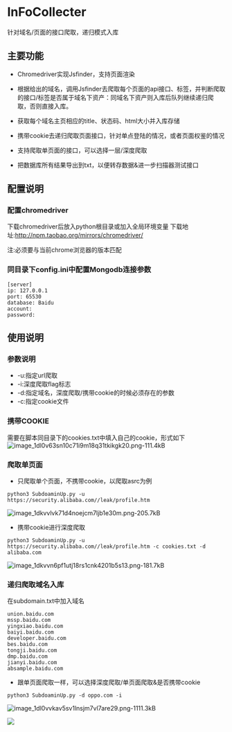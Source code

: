 # InFoCollecter
针对域名/页面的接口爬取，递归模式入库

## 主要功能
* Chromedriver实现Jsfinder，支持页面渲染

* 根据给出的域名，调用Jsfinder去爬取每个页面的api接口、标签，并判断爬取的接口/标签是否属于域名下资产：同域名下资产则入库后队列继续递归爬取，否则直接入库。

* 获取每个域名主页相应的title、状态码、html大小并入库存储

* 携带cookie去递归爬取页面接口，针对单点登陆的情况，或者页面权鉴的情况

* 支持爬取单页面的接口，可以选择一层/深度爬取

* 把数据库所有结果导出到txt，以便转存数据&进一步扫描器测试接口

## 配置说明

### 配置chromedriver

下载chromedriver后放入python根目录或加入全局环境变量
下载地址:http://npm.taobao.org/mirrors/chromedriver/ 

注:必须要与当前chrome浏览器的版本匹配

### 同目录下config.ini中配置Mongodb连接参数
```
[server]
ip: 127.0.0.1
port: 65530
database: Baidu
account: 
password: 
```

## 使用说明
### 参数说明
* -u:指定url爬取
* -i:深度爬取flag标志
* -d:指定域名，深度爬取/携带cookie的时候必须存在的参数
* -c:指定cookie文件


### 携带COOKIE
需要在脚本同目录下的cookies.txt中填入自己的cookie，形式如下
![image_1dl0v63sn10c71i9m18q31tkikgk20.png-111.4kB][1]

### 爬取单页面

* 只爬取单个页面，不携带cookie，以爬取asrc为例
```
python3 SubdoaminUp.py -u https://security.alibaba.com//leak/profile.htm
```
![image_1dkvvlvk71d4noejcm7ljb1e30m.png-205.7kB][2]

* 携带cookie进行深度爬取
```
python3 SubdoaminUp.py -u https://security.alibaba.com//leak/profile.htm -c cookies.txt -d alibaba.com
```
![image_1dkvvn6pf1utj18rs1cnk4201b5s13.png-181.7kB][3]


### 递归爬取域名入库

在subdomain.txt中加入域名
```
union.baidu.com
mssp.baidu.com
yingxiao.baidu.com
baiyi.baidu.com
developer.baidu.com
bes.baidu.com
tongji.baidu.com
dmp.baidu.com
jianyi.baidu.com
absample.baidu.com
```

* 跟单页面爬取一样，可以选择深度爬取/单页面爬取&是否携带cookie
```
python3 SubdoaminUp.py -d oppo.com -i 
```

![image_1dl0vvkav5sv1lnsjm7vl7are29.png-1111.3kB][4]

![](https://s2.ax1x.com/2019/09/18/nTPhsU.jpg)





  [1]: http://static.zybuluo.com/1160307775/i8kpgm828h9vh7cjwzcu2hni/image_1dl0v63sn10c71i9m18q31tkikgk20.png
  [2]: http://static.zybuluo.com/1160307775/sruhzvi2jd6875gh61eoajmc/image_1dkvvlvk71d4noejcm7ljb1e30m.png
  [3]: http://static.zybuluo.com/1160307775/0lqnghbrfjxi3penyu388zqy/image_1dkvvn6pf1utj18rs1cnk4201b5s13.png
  [4]: http://static.zybuluo.com/1160307775/iajcefzdiq9wbkkrrh9r2h04/image_1dl0vvkav5sv1lnsjm7vl7are29.png
